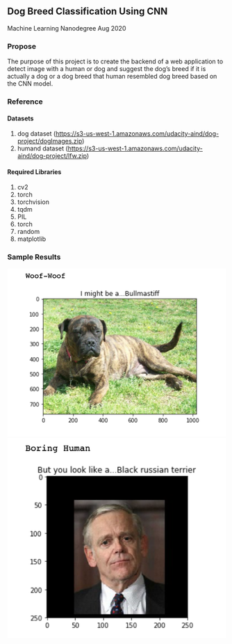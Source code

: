 
## Dog Breed Classification Using CNN
Machine Learning Nanodegree Aug 2020

### Propose
The purpose of this project is to create the backend of a web application to detect image with  a human or dog and suggest the dog’s breed if it is actually a dog or a dog breed that human resembled dog breed based on the CNN model.

### Reference
#### Datasets
1. dog dataset (https://s3-us-west-1.amazonaws.com/udacity-aind/dog-project/dogImages.zip)
2. humand dataset (https://s3-us-west-1.amazonaws.com/udacity-aind/dog-project/lfw.zip)

#### Required Libraries
1. cv2
2. torch
3. torchvision
4. tqdm
5. PIL
6. torch
7. random
8. matplotlib

### Sample Results 
<img src="./img/Screen%20Shot%202020-08-21%20at%202.03.49%20AM.png">

<img src="./img/Screen%20Shot%202020-08-21%20at%202.03.56%20AM.png">
